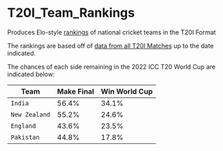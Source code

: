 # T20I_Team_Rankings
Produces Elo-style [rankings](http://www.eloratings.net/) of national cricket teams in the T20I Format

The rankings are based off of [data from all T20I Matches](http://www.eloratings.net/) up to the date indicated.

The chances of each side remaining in the 2022 ICC T20 World Cup are indicated below:

Team | Make Final | Win World Cup
--- | --- | ---
`India`| 56.4% | 34.1%
`New Zealand`| 55.2% | 24.6%
`England`| 43.6% | 23.5%
`Pakistan`| 44.8% | 17.8%
